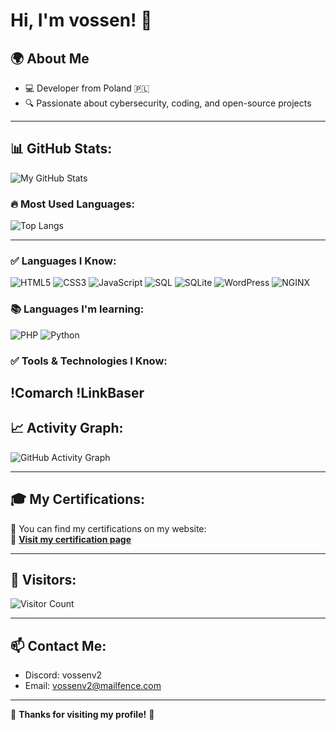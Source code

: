 # Hi, I'm vossen! 👋

## 🌍 About Me
- 💻 Developer from Poland 🇵🇱
- 🔍 Passionate about cybersecurity, coding, and open-source projects

---

## 📊 GitHub Stats:
![My GitHub Stats](https://github-readme-stats.vercel.app/api?username=vossenv2&show_icons=true&theme=dark)

### 🔥 Most Used Languages:
![Top Langs](https://github-readme-stats.vercel.app/api/top-langs/?username=vossenv2&layout=compact&theme=dark)

---

### ✅ Languages I Know:
![HTML5](https://img.shields.io/badge/-HTML5-E34F26?style=flat-square&logo=html5&logoColor=white)
![CSS3](https://img.shields.io/badge/-CSS3-1572B6?style=flat-square&logo=css3&logoColor=white)
![JavaScript](https://img.shields.io/badge/-JavaScript-F7DF1E?style=flat-square&logo=javascript&logoColor=black)
![SQL](https://img.shields.io/badge/-SQL-4479A1?style=flat-square&logo=mysql&logoColor=white)
![SQLite](https://img.shields.io/badge/-SQLite-003B57?style=flat-square&logo=sqlite&logoColor=white)
![WordPress](https://img.shields.io/badge/-WordPress-21759B?style=flat-square&logo=wordpress&logoColor=white)
![NGINX](https://img.shields.io/badge/-NGINX-009639?style=flat-square&logo=nginx&logoColor=white)

### 📚 Languages I'm learning:
![PHP](https://img.shields.io/badge/-PHP-777BB4?style=flat-square&logo=php&logoColor=white)
![Python](https://img.shields.io/badge/-Python-3776AB?style=flat-square&logo=python&logoColor=white)

### ✅ Tools & Technologies I Know:
!Comarch
!LinkBaser
---

## 📈 Activity Graph:
![GitHub Activity Graph](https://github-readme-activity-graph.vercel.app/graph?username=vossenv2&theme=github-dark)

---

## 🎓 My Certifications:
📜 You can find my certifications on my website:  
🔗 **[Visit my certification page]()**  


---

## 👀 Visitors:
![Visitor Count](https://komarev.com/ghpvc/?username=vossen&color=green)

---

## 📫 Contact Me:
- Discord: vossenv2
- Email: vossenv2@mailfence.com

---

🚀 **Thanks for visiting my profile!** 💙
